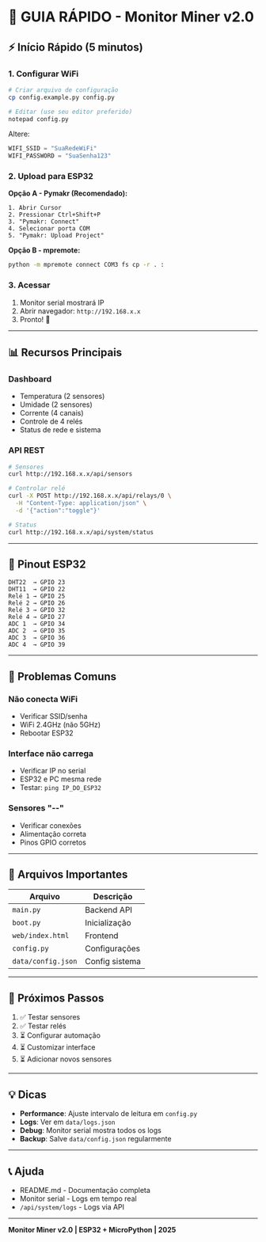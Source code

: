 # 🚀 GUIA RÁPIDO - Monitor Miner v2.0

## ⚡ Início Rápido (5 minutos)

### 1. Configurar WiFi

```bash
# Criar arquivo de configuração
cp config.example.py config.py

# Editar (use seu editor preferido)
notepad config.py
```

Altere:
```python
WIFI_SSID = "SuaRedeWiFi"
WIFI_PASSWORD = "SuaSenha123"
```

### 2. Upload para ESP32

**Opção A - Pymakr (Recomendado):**
```
1. Abrir Cursor
2. Pressionar Ctrl+Shift+P
3. "Pymakr: Connect"
4. Selecionar porta COM
5. "Pymakr: Upload Project"
```

**Opção B - mpremote:**
```bash
python -m mpremote connect COM3 fs cp -r . :
```

### 3. Acessar

1. Monitor serial mostrará IP
2. Abrir navegador: `http://192.168.x.x`
3. Pronto! 🎉

---

## 📊 Recursos Principais

### Dashboard
- Temperatura (2 sensores)
- Umidade (2 sensores)  
- Corrente (4 canais)
- Controle de 4 relés
- Status de rede e sistema

### API REST

```bash
# Sensores
curl http://192.168.x.x/api/sensors

# Controlar relé
curl -X POST http://192.168.x.x/api/relays/0 \
  -H "Content-Type: application/json" \
  -d '{"action":"toggle"}'

# Status
curl http://192.168.x.x/api/system/status
```

---

## 🔧 Pinout ESP32

```
DHT22  → GPIO 23
DHT11  → GPIO 22
Relé 1 → GPIO 25
Relé 2 → GPIO 26
Relé 3 → GPIO 32
Relé 4 → GPIO 27
ADC 1  → GPIO 34
ADC 2  → GPIO 35
ADC 3  → GPIO 36
ADC 4  → GPIO 39
```

---

## 🐛 Problemas Comuns

### Não conecta WiFi
- Verificar SSID/senha
- WiFi 2.4GHz (não 5GHz)
- Rebootar ESP32

### Interface não carrega
- Verificar IP no serial
- ESP32 e PC mesma rede
- Testar: `ping IP_DO_ESP32`

### Sensores "--"
- Verificar conexões
- Alimentação correta
- Pinos GPIO corretos

---

## 📝 Arquivos Importantes

| Arquivo | Descrição |
|---------|-----------|
| `main.py` | Backend API |
| `boot.py` | Inicialização |
| `web/index.html` | Frontend |
| `config.py` | Configurações |
| `data/config.json` | Config sistema |

---

## 🎯 Próximos Passos

1. ✅ Testar sensores
2. ✅ Testar relés
3. ⏳ Configurar automação
4. ⏳ Customizar interface
5. ⏳ Adicionar novos sensores

---

## 💡 Dicas

- **Performance**: Ajuste intervalo de leitura em `config.py`
- **Logs**: Ver em `data/logs.json`
- **Debug**: Monitor serial mostra todos os logs
- **Backup**: Salve `data/config.json` regularmente

---

## 📞 Ajuda

- README.md - Documentação completa
- Monitor serial - Logs em tempo real
- `/api/system/logs` - Logs via API

---

**Monitor Miner v2.0 | ESP32 + MicroPython | 2025**

